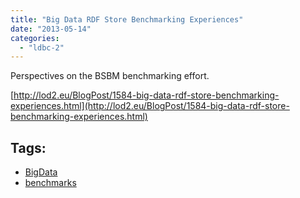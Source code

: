 ```yaml
---
title: "Big Data RDF Store Benchmarking Experiences"
date: "2013-05-14"
categories: 
  - "ldbc-2"
---
```


Perspectives on the BSBM benchmarking effort.

[http://lod2.eu/BlogPost/1584-big-data-rdf-store-benchmarking-experiences.html](http://lod2.eu/BlogPost/1584-big-data-rdf-store-benchmarking-experiences.html)

## Tags: 

- [BigData](http://www.ldbc.eu/tags/bigdata)
- [benchmarks](http://www.ldbc.eu/tags/benchmarks)
